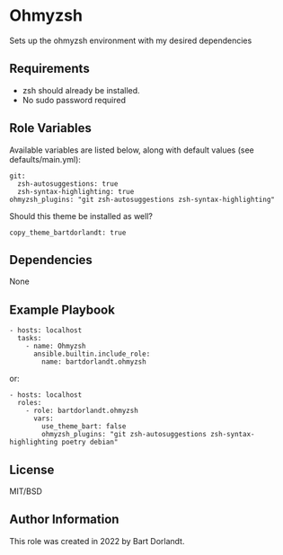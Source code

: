 # Ohmyzsh
Sets up the ohmyzsh environment with my desired dependencies

## Requirements
- zsh should already be installed.
- No sudo password required

## Role Variables
Available variables are listed below, along with default values (see defaults/main.yml):

    git:
      zsh-autosuggestions: true
      zsh-syntax-highlighting: true
    ohmyzsh_plugins: "git zsh-autosuggestions zsh-syntax-highlighting"

Should this theme be installed as well?

    copy_theme_bartdorlandt: true


## Dependencies
None

## Example Playbook

    - hosts: localhost
      tasks:
        - name: Ohmyzsh
          ansible.builtin.include_role:
            name: bartdorlandt.ohmyzsh

or:

    - hosts: localhost
      roles:
        - role: bartdorlandt.ohmyzsh
          vars:
            use_theme_bart: false
            ohmyzsh_plugins: "git zsh-autosuggestions zsh-syntax-highlighting poetry debian"



## License

MIT/BSD

## Author Information

This role was created in 2022 by Bart Dorlandt.
